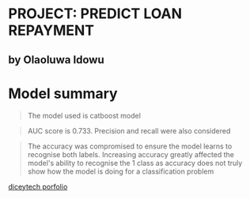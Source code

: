 # PROJECT: PREDICT LOAN REPAYMENT
## by Olaoluwa Idowu

# Model summary
> The model used is catboost model

> AUC score is 0.733. Precision and recall were also considered

> The accuracy was compromised to ensure the model learns to recognise both labels. 
  Increasing accuracy greatly affected the model's ability to recognise the 1 class as accuracy 
  does not truly show how the model is doing for a classification problem


[diceytech porfolio](https://portfolio.diceytech.co.uk/project/1673995609841x250625740591333380?ID=1672326336889x347691663782405700)
